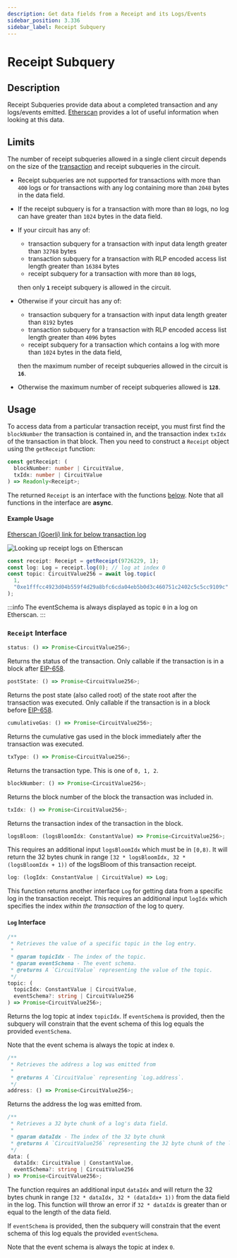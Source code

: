 ```yaml
---
description: Get data fields from a Receipt and its Logs/Events
sidebar_position: 3.336
sidebar_label: Receipt Subquery
---
```


# Receipt Subquery

## Description

Receipt Subqueries provide data about a completed transaction and any logs/events emitted. [Etherscan](https://etherscan.io/) provides a lot of useful information when looking at this data.

## Limits

The number of receipt subqueries allowed in a single client circuit depends on the size of the [transaction](./transaction-subquery) and receipt subqueries in the circuit.

- Receipt subqueries are not supported for transactions with more than `400` logs or for transactions with any log containing more than `2048` bytes in the data field.
- If the receipt subquery is for a transaction with more than `80` logs, no log can have greater than `1024` bytes in the data field.
- If your circuit has any of:
  - transaction subquery for a transaction with input data length greater than `32768` bytes
  - transaction subquery for a transaction with RLP encoded access list length greater than `16384` bytes
  - receipt subquery for a transaction with more than `80` logs,

  then only **`1`** receipt subquery is allowed in the circuit.
  
- Otherwise if your circuit has any of:

  - transaction subquery for a transaction with input data length greater than `8192` bytes
  - transaction subquery for a transaction with RLP encoded access list length greater than `4096` bytes
  - receipt subquery for a transaction which contains a log with more than `1024` bytes in the data field,

  then the maximum number of receipt subqueries allowed in the circuit is **`16`**.

- Otherwise the maximum number of receipt subqueries allowed is **`128`**.

## Usage

To access data from a particular transaction receipt, you must first find the `blockNumber` the transaction is contained in, and the transaction index `txIdx` of the transaction in that block. Then you need to construct a `Receipt` object using the `getReceipt` function:

```typescript
const getReceipt: (
  blockNumber: number | CircuitValue,
  txIdx: number | CircuitValue
) => Readonly<Receipt>;
```

The returned `Receipt` is an interface with the functions [below](#receipt-interface).
Note that all functions in the interface are **async**.

#### Example Usage

[Etherscan (Goerli) link for below transaction log](https://goerli.etherscan.io/tx/0x9890aaedc5df95de7d535faf10c8d1a96a262b79e0fcb2ed52939c8ebd049d29#eventlog)

![Looking up receipt logs on Etherscan](@site/static/img/etherscan_receipt.png)

```typescript
const receipt: Receipt = getReceipt(9726229, 1);
const log: Log = receipt.log(0); // log at index 0
const topic: CircuitValue256 = await log.topic(
  1,
  "0xe1fffcc4923d04b559f4d29a8bfc6cda04eb5b0d3c460751c2402c5c5cc9109c"
);
```

:::info
The eventSchema is always displayed as topic `0` in a log on Etherscan.
:::

### `Receipt` Interface

```typescript
status: () => Promise<CircuitValue256>;
```

Returns the status of the transaction. Only callable if the transaction is in a block after [EIP-658](https://eips.ethereum.org/EIPS/eip-658).

```typescript
postState: () => Promise<CircuitValue256>;
```

Returns the post state (also called root) of the state root after the transaction was executed. Only callable if the transaction is in a block before [EIP-658](https://eips.ethereum.org/EIPS/eip-658).

```typescript
cumulativeGas: () => Promise<CircuitValue256>;
```

Returns the cumulative gas used in the block immediately after the transaction was executed.

```typescript
txType: () => Promise<CircuitValue256>;
```

Returns the transaction type. This is one of `0, 1, 2`.

```typescript
blockNumber: () => Promise<CircuitValue256>;
```

Returns the block number of the block the transaction was included in.

```typescript
txIdx: () => Promise<CircuitValue256>;
```

Returns the transaction index of the transaction in the block.

```typescript
logsBloom: (logsBloomIdx: ConstantValue) => Promise<CircuitValue256>;
```

This requires an additional input `logsBloomIdx` which must be in `[0,8)`. It will
return the 32 bytes chunk in range `[32 * logsBloomIdx, 32 * (logsBloomIdx + 1))` of the logsBloom of this transaction receipt.

```typescript
log: (logIdx: ConstantValue | CircuitValue) => Log;
```

This function returns another interface `Log` for getting data from a specific log in the transaction receipt.
This requires an additional input `logIdx` which specifies the index _within the transaction_ of the log to query.

#### `Log` Interface

```typescript
/**
 * Retrieves the value of a specific topic in the log entry.
 *
 * @param topicIdx - The index of the topic.
 * @param eventSchema - The event schema.
 * @returns A `CircuitValue` representing the value of the topic.
 */
topic: (
  topicIdx: ConstantValue | CircuitValue,
  eventSchema?: string | CircuitValue256
) => Promise<CircuitValue256>;
```

Returns the log topic at index `topicIdx`. If `eventSchema` is provided, then the subquery will constrain that the event schema of this log equals the provided `eventSchema`.

Note that the event schema is always the topic at index `0`.

```typescript
/**
 * Retrieves the address a log was emitted from
 *
 * @returns A `CircuitValue` representing `Log.address`.
 */
address: () => Promise<CircuitValue256>;
```

Returns the address the log was emitted from.

```typescript
/**
 * Retrieves a 32 byte chunk of a log's data field.
 *
 * @param dataIdx - The index of the 32 byte chunk
 * @returns A `CircuitValue256` representing the 32 byte chunk of the log data.
 */
data: (
  dataIdx: CircuitValue | ConstantValue,
  eventSchema?: string | CircuitValue256
) => Promise<CircuitValue256>;
```

The function requires an additional input `dataIdx` and will return the 32 bytes chunk in range `[32 * dataIdx, 32 * (dataIdx+ 1))` from the data field in the log.
This function will throw an error if `32 * dataIdx` is greater than or equal to the length of the data field.

If `eventSchema` is provided, then the subquery will constrain that the event schema of this log equals the provided `eventSchema`.

Note that the event schema is always the topic at index `0`.
